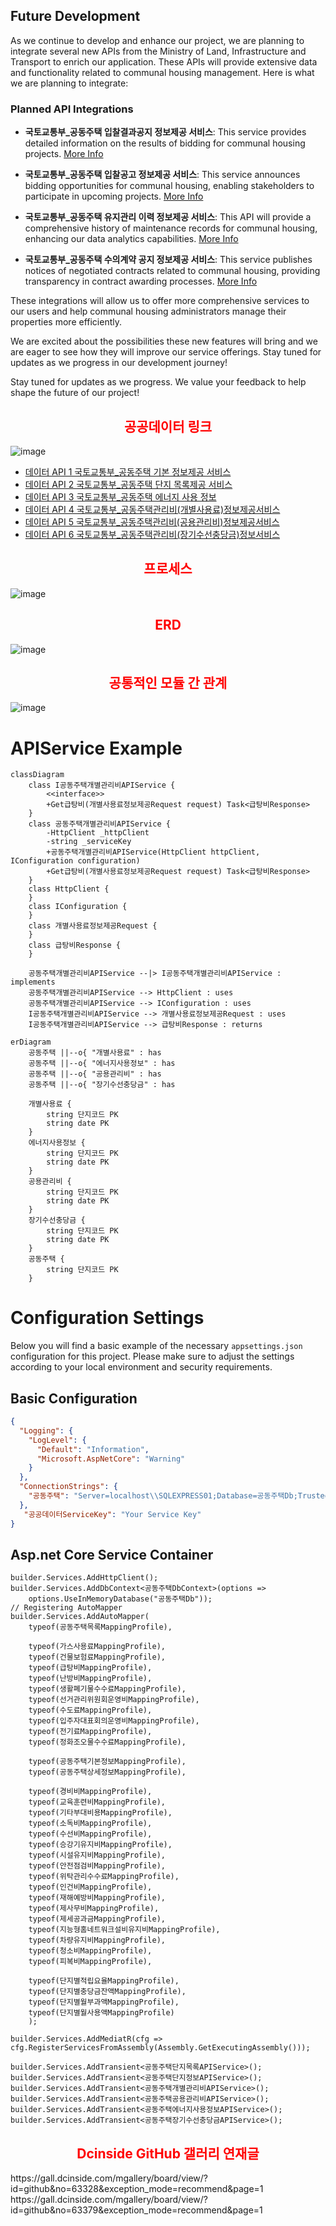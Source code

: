 ## Future Development

As we continue to develop and enhance our project, we are planning to integrate several new APIs from the Ministry of Land, Infrastructure and Transport to enrich our application. These APIs will provide extensive data and functionality related to communal housing management. Here is what we are planning to integrate:

### Planned API Integrations

- **국토교통부_공동주택 입찰결과공지 정보제공 서비스**: This service provides detailed information on the results of bidding for communal housing projects. [More Info](https://www.data.go.kr/data/15059177/openapi.do)

- **국토교통부_공동주택 입찰공고 정보제공 서비스**: This service announces bidding opportunities for communal housing, enabling stakeholders to participate in upcoming projects. [More Info](https://www.data.go.kr/data/15058166/openapi.do)

- **국토교통부_공동주택 유지관리 이력 정보제공 서비스**: This API will provide a comprehensive history of maintenance records for communal housing, enhancing our data analytics capabilities. [More Info](https://www.data.go.kr/data/15058045/openapi.do)

- **국토교통부_공동주택 수의계약 공지 정보제공 서비스**: This service publishes notices of negotiated contracts related to communal housing, providing transparency in contract awarding processes. [More Info](https://www.data.go.kr/data/15057758/openapi.do)

These integrations will allow us to offer more comprehensive services to our users and help communal housing administrators manage their properties more efficiently.

We are excited about the possibilities these new features will bring and we are eager to see how they will improve our service offerings. Stay tuned for updates as we progress in our development journey!

Stay tuned for updates as we progress. We value your feedback to help shape the future of our project!


<h2 align="center"><strong><span style="color:red;">공공데이터 링크 </span></strong></h2>

![image](https://github.com/cheolwo/CommonHouse/assets/25167316/a7fd4c9e-3a2f-4c1b-84d1-fa53b35179af)


- [데이터 API 1 국토교통부_공동주택 기본 정보제공 서비스](https://www.data.go.kr/tcs/dss/selectApiDataDetailView.do?publicDataPk=15058453)
- [데이터 API 2 국토교통부_공동주택 단지 목록제공 서비스](https://www.data.go.kr/tcs/dss/selectApiDataDetailView.do?publicDataPk=15057332)
- [데이터 API 3 국토교통부_공동주택 에너지 사용 정보](https://www.data.go.kr/tcs/dss/selectApiDataDetailView.do?publicDataPk=15012964)
- [데이터 API 4 국토교통부_공동주택관리비(개별사용료)정보제공서비스](https://www.data.go.kr/data/15059469/openapi.do)
- [데이터 API 5 국토교통부_공동주택관리비(공용관리비)정보제공서비스](https://www.data.go.kr/data/15057937/openapi.do)
- [데이터 API 6 국토교통부_공동주택관리비(장기수선충당금)정보서비스](https://www.data.go.kr/tcs/dss/selectApiDataDetailView.do?publicDataPk=15059160)


<h2 align="center"><strong><span style="color:red;">프로세스</span></strong></h2>

![image](https://github.com/cheolwo/CommonHouse/assets/25167316/fa4bca89-aecb-46d4-a4cc-01f7712c5c87)


<h2 align="center"><strong><span style="color:red;">ERD</span></strong></h2>

![image](https://github.com/cheolwo/CommonHouse/assets/25167316/7f60bf14-a40e-4060-9a13-8c9a832c6bb1)

<h2 align="center"><strong><span style="color:red;">공통적인 모듈 간 관계</span></strong></h2>

![image](https://github.com/cheolwo/CommonHouse/assets/25167316/94547669-dcb0-4932-a3d7-fd4afc3a9770)

# APIService Example
```mermaid
classDiagram
    class I공동주택개별관리비APIService {
        <<interface>>
        +Get급탕비(개별사용료정보제공Request request) Task<급탕비Response>
    }
    class 공동주택개별관리비APIService {
        -HttpClient _httpClient
        -string _serviceKey
        +공동주택개별관리비APIService(HttpClient httpClient, IConfiguration configuration)
        +Get급탕비(개별사용료정보제공Request request) Task<급탕비Response>
    }
    class HttpClient {
    }
    class IConfiguration {
    }
    class 개별사용료정보제공Request {
    }
    class 급탕비Response {
    }

    공동주택개별관리비APIService --|> I공동주택개별관리비APIService : implements
    공동주택개별관리비APIService --> HttpClient : uses
    공동주택개별관리비APIService --> IConfiguration : uses
    I공동주택개별관리비APIService --> 개별사용료정보제공Request : uses
    I공동주택개별관리비APIService --> 급탕비Response : returns
```
```mermaid
erDiagram
    공동주택 ||--o{ "개별사용료" : has
    공동주택 ||--o{ "에너지사용정보" : has
    공동주택 ||--o{ "공용관리비" : has
    공동주택 ||--o{ "장기수선충당금" : has

    개별사용료 {
        string 단지코드 PK
        string date PK
    }
    에너지사용정보 {
        string 단지코드 PK
        string date PK
    }
    공용관리비 {
        string 단지코드 PK
        string date PK
    }
    장기수선충당금 {
        string 단지코드 PK
        string date PK
    }
    공동주택 {
        string 단지코드 PK
    }
```

# Configuration Settings

Below you will find a basic example of the necessary `appsettings.json` configuration for this project. Please make sure to adjust the settings according to your local environment and security requirements.

## Basic Configuration

```json
{
  "Logging": {
    "LogLevel": {
      "Default": "Information",
      "Microsoft.AspNetCore": "Warning"
    }
  },
  "ConnectionStrings": {
    "공동주택": "Server=localhost\\SQLEXPRESS01;Database=공동주택Db;Trusted_Connection=True;"
  },
   "공공데이터ServiceKey": "Your Service Key"
}

```
## Asp.net Core Service Container
```ServiceContainer
builder.Services.AddHttpClient();
builder.Services.AddDbContext<공동주택DbContext>(options =>
    options.UseInMemoryDatabase("공동주택Db"));
// Registering AutoMapper
builder.Services.AddAutoMapper(
    typeof(공동주택목록MappingProfile),

    typeof(가스사용료MappingProfile),
    typeof(건물보험료MappingProfile),
    typeof(급탕비MappingProfile),
    typeof(난방비MappingProfile),
    typeof(생활폐기물수수료MappingProfile),
    typeof(선거관리위원회운영비MappingProfile),
    typeof(수도료MappingProfile),
    typeof(입주자대표회의운영비MappingProfile),
    typeof(전기료MappingProfile),
    typeof(정화조오물수수료MappingProfile),

    typeof(공동주택기본정보MappingProfile),
    typeof(공동주택상세정보MappingProfile),

    typeof(경비비MappingProfile),
    typeof(교육훈련비MappingProfile),
    typeof(기타부대비용MappingProfile),
    typeof(소독비MappingProfile),
    typeof(수선비MappingProfile),
    typeof(승강기유지비MappingProfile),
    typeof(시설유지비MappingProfile),
    typeof(안전점검비MappingProfile),
    typeof(위탁관리수수료MappingProfile),
    typeof(인건비MappingProfile),
    typeof(재해예방비MappingProfile),
    typeof(제사무비MappingProfile),
    typeof(제세공과금MappingProfile),
    typeof(지능형홈네트워크설비유지비MappingProfile),
    typeof(차량유지비MappingProfile),
    typeof(청소비MappingProfile),
    typeof(피복비MappingProfile),

    typeof(단지별적립요율MappingProfile),
    typeof(단지별충당금잔액MappingProfile),
    typeof(단지별월부과액MappingProfile),
    typeof(단지별월사용액MappingProfile)
    );

builder.Services.AddMediatR(cfg => cfg.RegisterServicesFromAssembly(Assembly.GetExecutingAssembly()));

builder.Services.AddTransient<공동주택단지목록APIService>();
builder.Services.AddTransient<공동주택단지정보APIService>();
builder.Services.AddTransient<공동주택개별관리비APIService>();
builder.Services.AddTransient<공동주택공용관리비APIService>();
builder.Services.AddTransient<공동주택에너지사용정보APIService>();
builder.Services.AddTransient<공동주택장기수선충당금APIService>();
```
<h2 align="center"><strong><span style="color:red;">Dcinside GitHub 갤러리 연재글</span></strong></h2>
https://gall.dcinside.com/mgallery/board/view/?id=github&no=63328&exception_mode=recommend&page=1
https://gall.dcinside.com/mgallery/board/view/?id=github&no=63379&exception_mode=recommend&page=1

